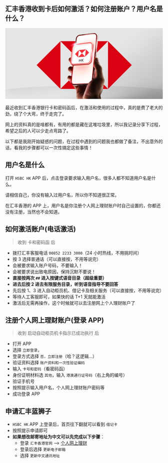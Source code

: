 ## 汇丰香港收到卡后如何激活？如何注册账户？用户名是什么？

![SCR-20250328-nqjg-2](./assets/250328-汇丰香港收到卡后如何激活如何注册账户用户名是什么？/SCR-20250328-nqjg-2.jpg)

最近收到汇丰香港银行卡和密码函后，在激活和使用的过程中，真的是费了老大的劲，绕了个大弯，终于走完了。

网上的资料真的是啥都有，有用的都是藏在这堆垃圾里，所以我记录分享下过程，希望之后的人可以少走点弯路了。

以下都是我刚开始疑惑的问题，在过程中遇到的问题我也都做了备注，不出意外的话，看我的步骤都可以一次性搞定这些事情！

## 用户名是什么

打开 `HSBC HK` APP 后，点击登录要求输入用户名，很多人都不知道用户名是什么。

请相信自己，你没有输入过用户名，所以你不知道很正常。

在汇丰香港的 APP 上，用户名是你注册个人网上理财账户时自己设置的，你都还没有注册，当然也不会知道。

## 如何激活账户(电话激活)

> 收到 卡和密码函 后

- 拨打汇丰客服电话 `00852 2233 3000`（24 小时热线，不用挑时间）
- 按 3 选择普通话（可以直接按，不用等说完）
- 会被要求输入账户号码，不要输入！
- 会被要求说出致电原因，保持沉默不要说！
- **直接按两次 `##` 进入按键式语音目录（超级重要）**
- **进去后按 2 进去有限服务目录，听到语音指导不要回答**
- 先后按 1、3 进入自动柜员机、借记卡及相关服务（可以直接按，不用等说完）
- 等待人工客服即可，如果快的话 T+1 天就能激活
- 激活后无需再操作，这个时候就可以去注册网上个人理财账户了

## 注册个人网上理财账户(登录 APP)

> 收到 启动自动柜员机卡指示已成功执行 后

- 打开 APP
- 选择 `立即登录`，
- 登录方式选择 `否，立即注册`（哈？这逻辑...）
- 验证资料选择 `账户资料和一次性验证编码`
- 输入 `卡号和密码`（看密码函）
- 身份证明材料选 `其他`，输入 `港澳通行证号码`（右上角的编号）
- 验证手机号
- 按照提示输入用户名，个人网上理财账户密码等
- 成功登录 APP

## 申请汇丰蓝狮子

- `HSBC HK` APP 上登录后，首页往下翻就可以看到 `借记卡`
- 按照提示申请即可
- **如果想改邮寄地址为中文可以先完成以下步骤**：
  - 登录 `汇丰香港官网` --> [个人网上理财](https://www.hsbc.com.hk/zh-cn/online/dashboard/?rid=123)
  - 登录后选择 `更新电子邮箱`
  - 选择 `更新中文通讯地址`
